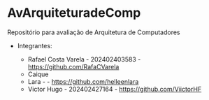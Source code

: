 # AvArquiteturadeComp
Repositório para avaliação de Arquitetura de Computadores

- Integrantes:

  - Rafael Costa Varela - 202402403583 - https://github.com/RafaCVarela
  - Caique
  - Lara - - https://github.com/helleenlara
  - Victor Hugo - 202402427164 - https://github.com/ViictorHF
